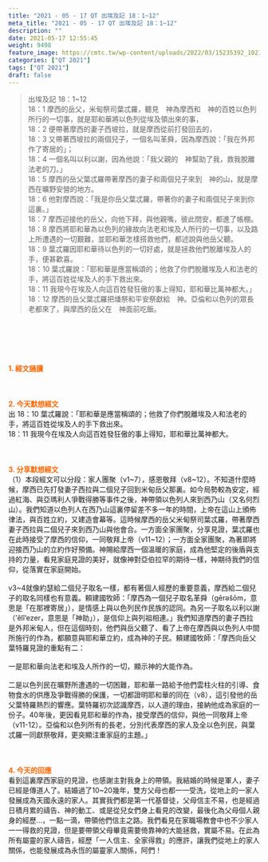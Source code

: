 ```yaml
---
title: "2021 - 05 - 17 QT 出埃及記 18：1~12"
meta_title: "2021 - 05 - 17 QT 出埃及記 18：1~12"
description: ""
date: 2021-05-17 12:55:45
weight: 9498
feature_image: https://cmtc.tw/wp-content/uploads/2022/03/15235392_10211799862337740_180693556567566654_o-1.webp
categories: ["QT 2021"]
tags: ["QT 2021"]
draft: false
---
```


<blockquote>出埃及記 18：1~12<br />
18：1 摩西的岳父，米甸祭司葉忒羅，聽見　神為摩西和　神的百姓以色列所行的一切事，就是耶和華將以色列從埃及領出來的事，<br />
18：2 便帶著摩西的妻子西坡拉，就是摩西從前打發回去的，<br />
18：3 又帶著西坡拉的兩個兒子，一個名叫革舜，因為摩西說：「我在外邦作了寄居的」；<br />
18：4 一個名叫以利以謝，因為他說：「我父親的　神幫助了我，救我脫離法老的刀。」<br />
18：5 摩西的岳父葉忒羅帶著摩西的妻子和兩個兒子來到　神的山，就是摩西在曠野安營的地方。<br />
18：6 他對摩西說：「我是你岳父葉忒羅，帶著你的妻子和兩個兒子來到你這裏。」<br />
18：7 摩西迎接他的岳父，向他下拜，與他親嘴，彼此問安，都進了帳棚。<br />
18：8 摩西將耶和華為以色列的緣故向法老和埃及人所行的一切事，以及路上所遭遇的一切艱難，並耶和華怎樣搭救他們，都述說與他岳父聽。<br />
18：9 葉忒羅因耶和華待以色列的一切好處，就是拯救他們脫離埃及人的手，便甚歡喜。<br />
18：10 葉忒羅說：「耶和華是應當稱頌的；他救了你們脫離埃及人和法老的手，將這百姓從埃及人的手下救出來。<br />
18：11 我現今在埃及人向這百姓發狂傲的事上得知，耶和華比萬神都大。」<br />
18：12 摩西的岳父葉忒羅把燔祭和平安祭獻給　神。亞倫和以色列的眾長老都來了，與摩西的岳父在　神面前吃飯。</blockquote><br />
&nbsp;<br />
<br />
&nbsp;<br />
<br />
<span style="color: #ff6600;"><strong>1. </strong><strong>經文誦讀</strong></span><br />
<br />
<span style="color: #ff6600;"><strong> </strong></span><br />
<br />
<span style="color: #ff6600;"><strong>2. 今天默想</strong><strong>經文<br />
</strong></span>出 18：10 葉忒羅說：「耶和華是應當稱頌的；他救了你們脫離埃及人和法老的手，將這百姓從埃及人的手下救出來。<br />
18：11 我現今在埃及人向這百姓發狂傲的事上得知，耶和華比萬神都大。<br />
<br />
&nbsp;<br />
<br />
<span style="color: #ff6600;"><strong>3. 分享默想經文<br />
</strong></span>（1）本段經文可以分段：家人團聚（v1~7），感恩敬拜（v8~12）。不知道什麼時候，摩西已先打發妻子西拉與二個兒子回到米甸岳父那裏。如今局勢較為安定，經過紅海、與亞瑪利人爭戰得勝等事件之後，神帶領以色列人來到西乃山（又名何烈山）。我們知道以色列人在西乃山這裏停留差不多一年的時間，上帝在這山上頒佈律法，與百姓立約，又建造會幕等。這時候摩西的岳父米甸祭司葉忒羅，帶著摩西妻子西拉與二個兒子來到西乃山與他會合。一方面全家團聚，分享見證，葉忒羅也在此時接受了摩西的信仰，一同敬拜上帝（v11~12）；一方面全家團聚，為著即將迎接西乃山的立約作好預備。神賜給摩西一個溫暖的家庭，成為他堅定的後盾與支持的力量，看見家庭見證的美好，就像神對亞伯拉罕的期待一樣，神期待我們的信仰，從落實在家庭開始。<br />
<br />
v3~4就像約瑟給二個兒子取名一樣，都有著個人經歷的重要意義，摩西給二個兒子的取名同樣也有意義。頼建國牧師：「摩西為一個兒子取名革舜（gērǝšōm，意思是「在那裡寄居」），是情感上與以色列民作民族的認同。為另一子取名以利以謝（’ĕlî‘ezer，意思是「神助」），是信仰上與列祖相連。」我們知道摩西的妻子西拉是外邦米甸人，但在這個時刻，他們與岳父聽了、看了上帝在摩西與以色列人中間所施行的作為，都願意與耶和華立約，成為神的子民。頼建國牧師：「摩西向岳父葉特羅見證的重點有二：<br />
<br />
一是耶和華向法老和埃及人所作的一切，顯示神的大能作為。<br />
<br />
二是以色列民在曠野所遭遇的一切困難，耶和華一路給予他們雲柱火柱的引導、食物食水的供應及爭戰得勝的保護，一切都證明耶和華的同在（v8），這引發他的岳父葉特羅熱烈的響應。葉特羅初次認識摩西，以人道的理由，接納他成為家庭的一份子。40年後，更因看見耶和華的作為，接受摩西的信仰，與他一同敬拜上帝（v11-12）。亞倫和以色列所有的長老，分別代表摩西的家人及全以色列民，與葉忒羅一同獻祭敬拜，更突顯注重家庭的主題。」<br />
<br />
&nbsp;<br />
<br />
<span style="color: #ff6600;"><strong>4. 今天的回應<br />
</strong></span>看到這裏摩西家庭的見證，也感謝主對我身上的帶領。我結婚的時候是軍人，妻子已經是傳道人了。結婚過了10~20幾年，雙方父母也都一一受洗，從地上的一家人發展成為天國永遠的家人。其實我們都是第一代基督徒，父母信主不易，也是經過日積月累的禱告、神的動工、或是從兒女們身上看見的改變，最後化為父母個人親身的經歷…，一點一滴，帶領他們信主之路。我們看見在家職場教會中也不少家人一一得救的見證，但是要帶領父母畢竟需要倚靠神的大能拯救，實屬不易。在此為所有屬靈的家人禱告，經歷「一人信主、全家得救」的應許，讓我們從地上的家人關係，也能發展成為永恆的屬靈家人關係，阿們！<br />
<br />
&nbsp;
        